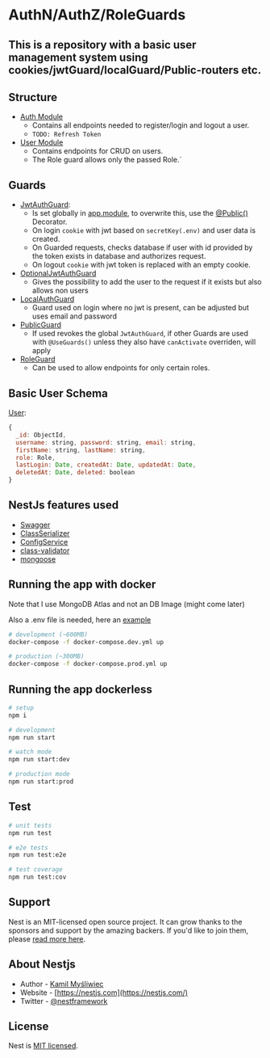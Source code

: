 # AuthN/AuthZ/RoleGuards

This is a repository with a basic user management system using cookies/jwtGuard/localGuard/Public-routers etc.
---

## Structure

- [Auth Module](src/auth/)
  - Contains all endpoints needed to register/login and logout a user.
  - `TODO: Refresh Token`
- [User Module](src/users/)
  - Contains endpoints for CRUD on users.
  - The Role guard allows only the passed Role.`
## Guards

- [JwtAuthGuard](src/auth/strategies/jwt.strategy.js): 
  - Is set globally in [app.module](src/app.module.ts), to overwrite this, use the [@Public()](src/auth/guards/public.guard.ts) Decorator.
  - On login `cookie` with jwt based on `secretKey(.env)` and user data is created.
  - On Guarded requests, checks database if user with id provided by the token exists in database and authorizes request.
  - On logout `cookie` with jwt token is replaced with an empty cookie.
- [OptionalJwtAuthGuard](src/auth/guards/optionalJwtAuth.guard.ts)
  - Gives the possibility to add the user to the request if it exists but also allows non users
- [LocalAuthGuard](src/auth/guards/localAuth.guard.ts)
  - Guard used on login where no jwt is present, can be adjusted but uses email and password 
- [PublicGuard](src/auth/guards/localAuth.guard.ts)
  - If used revokes the global `JwtAuthGuard`, if other Guards are used with `@UseGuards()` unless they also have `canActivate` overriden, will apply
- [RoleGuard](src/auth/guards/role.guard.ts)
  - Can be used to allow endpoints for only certain roles.

## Basic User Schema
[User](./src/users/entities/user.entity.ts):
```js
{
  _id: ObjectId,
  username: string, password: string, email: string,
  firstName: string, lastName: string,
  role: Role,
  lastLogin: Date, createdAt: Date, updatedAt: Date, 
  deletedAt: Date, deleted: boolean
}
```
## NestJs features used
- [Swagger](https://docs.nestjs.com/openapi/introduction)
- [ClassSerializer](https://docs.nestjs.com/techniques/serialization)
- [ConfigService](https://docs.nestjs.com/techniques/configuration)
- [class-validator](https://docs.nestjs.com/pipes#class-validator)
- [mongoose](https://docs.nestjs.com/recipes/mongodb#mongodb-mongoose)

## Running the app with docker

Note that I use MongoDB Atlas and not an DB Image (might come later)

Also a .env file is needed, here an [example](./.sample.env)

```bash
# development (~600MB)
docker-compose -f docker-compose.dev.yml up

# production (~300MB)
docker-compose -f docker-compose.prod.yml up
```
## Running the app dockerless

```bash
# setup
npm i

# development
npm run start

# watch mode
npm run start:dev

# production mode
npm run start:prod
```

## Test

```bash
# unit tests
npm run test

# e2e tests
npm run test:e2e

# test coverage
npm run test:cov
```

## Support

Nest is an MIT-licensed open source project. It can grow thanks to the sponsors and support by the amazing backers. If you'd like to join them, please [read more here](https://docs.nestjs.com/support).

## About Nestjs

- Author - [Kamil Myśliwiec](https://kamilmysliwiec.com)
- Website - [https://nestjs.com](https://nestjs.com/)
- Twitter - [@nestframework](https://twitter.com/nestframework)

## License

Nest is [MIT licensed](LICENSE).
